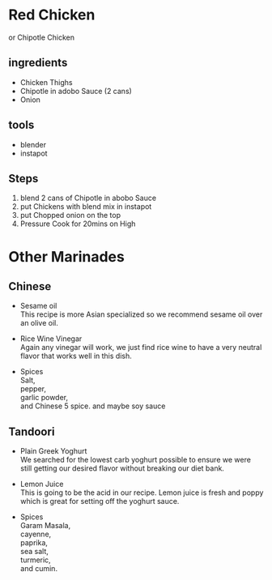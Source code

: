 # Red Chicken
or Chipotle Chicken


## ingredients
* Chicken Thighs
* Chipotle in adobo Sauce (2 cans)
* Onion

## tools
* blender   
* instapot  

## Steps
1. blend 2 cans of Chipotle in abobo Sauce
2. put Chickens with blend mix in instapot
3. put Chopped onion on the top
4. Pressure Cook for 20mins on High


# Other Marinades
## Chinese
* Sesame oil  
This recipe is more Asian specialized so we recommend sesame oil over an olive oil.

* Rice Wine Vinegar  
Again any vinegar will work, we just find rice wine to have a very neutral flavor that works well in this dish.

* Spices  
Salt,  
pepper,  
garlic powder,  
and Chinese 5 spice.
and maybe soy sauce 

## Tandoori
* Plain Greek Yoghurt  
We searched for the lowest carb yoghurt possible to ensure we were still getting our desired flavor without breaking our diet bank.

* Lemon Juice  
This is going to be the acid in our recipe. Lemon juice is fresh and poppy which is great for setting off the yoghurt sauce.

* Spices  
Garam Masala,  
cayenne,  
paprika,  
sea salt,  
turmeric,  
and cumin.

